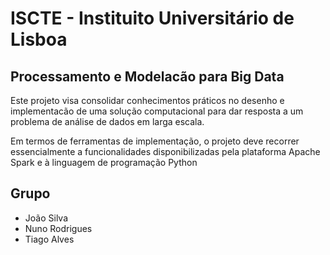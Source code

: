 # ISCTE - Instituito Universitário de Lisboa

## Processamento e Modelacão para Big Data

Este projeto visa consolidar conhecimentos práticos no desenho e implementacão de uma  solução computacional para dar resposta a um problema de análise de dados em larga escala.

Em termos de ferramentas de implementação, o projeto deve recorrer essencialmente a funcionalidades disponibilizadas pela plataforma Apache Spark e à linguagem de programação Python

## Grupo

- João Silva
- Nuno Rodrigues
- Tiago Alves